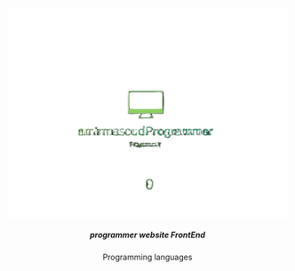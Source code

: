 <div align="center">
<img src="./vRGM6iybBF.png" alt="icon" width="550px"/>

<h5>
  programmer website FrontEnd 
</h5>  
<span>
  Programming languages
</span>
  
</div>    
